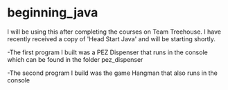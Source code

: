 # beginning_java
I will be using this after completing the courses on Team Treehouse. I have recently received a copy of 'Head Start Java' and will be starting shortly.

-The first program I built was a PEZ Dispenser that runs in the console which can be found in the folder pez_dispenser

-The second program I build was the game Hangman that also runs in the console
